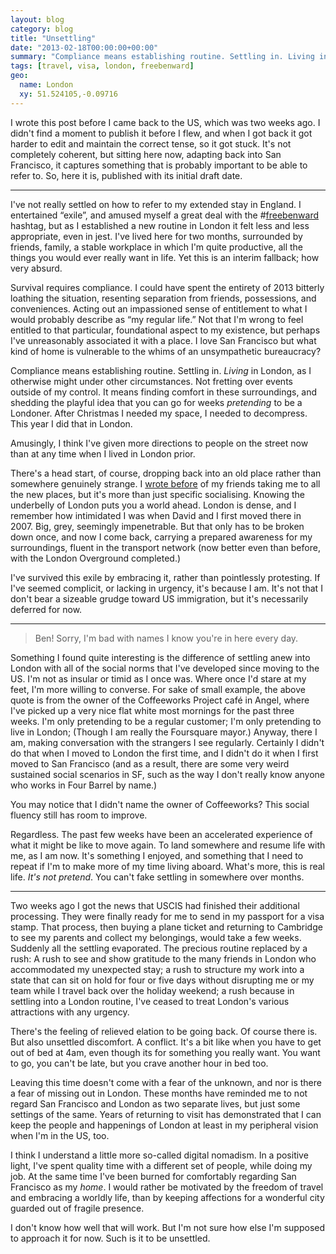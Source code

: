 ```yaml
---
layout: blog
category: blog
title: "Unsettling"
date: "2013-02-18T00:00:00+00:00"
summary: "Compliance means establishing routine. Settling in. Living in London, as I otherwise might under other circumstances. Not fretting over events outside of my control. It means finding comfort in these surroundings, and shedding the playful idea that you can go for weeks pretending to be a Londoner. After Christmas I needed my space, I needed to decompress. This year I did that in London."
tags: [travel, visa, london, freebenward]
geo:
  name: London
  xy: 51.524105,-0.09716
---
```

I wrote this post before I came back to the US, which was two weeks ago. I didn't find a moment to publish it before I flew, and when I got back it got harder to edit and maintain the correct tense, so it got stuck. It's not completely coherent, but sitting here now, adapting back into San Francisco, it captures something that is probably important to be able to refer to. So, here it is, published with its initial draft date.

---

I've not really settled on how to refer to my extended stay in England. I entertained “exile”, and amused myself a great deal with the #[freebenward](http://twitter.com/search?q=%23freebenward) hashtag, but as I established a new routine in London it felt less and less appropriate, even in jest. I've lived here for two months, surrounded by friends, family, a stable workplace in which I'm quite productive, all the things you would ever really want in life. Yet this is an interim fallback; how very absurd.

Survival requires compliance. I could have spent the entirety of 2013 bitterly loathing the situation, resenting separation from friends, possessions, and conveniences. Acting out an impassioned sense of entitlement to what I would probably describe as “my regular life.” Not that I'm wrong to feel entitled to that particular, foundational aspect to my existence, but perhaps I've unreasonably associated it with a place. I love San Francisco but what kind of home is vulnerable to the whims of an unsympathetic bureaucracy?

Compliance means establishing routine. Settling in. *Living* in London, as I otherwise might under other circumstances. Not fretting over events outside of my control. It means finding comfort in these surroundings, and shedding the playful idea that you can go for weeks *pretending* to be a Londoner. After Christmas I needed my space, I needed to decompress. This year I did that in London.

Amusingly, I think I've given more directions to people on the street now than at any time when I lived in London prior.

There's a head start, of course, dropping back into an old place rather than somewhere genuinely strange. I [wrote before](/blog/cold-comfort) of my friends taking me to all the new places, but it's more than just specific socialising. Knowing the underbelly of London puts you a world ahead. London is dense, and I remember how intimidated I was when David and I first moved there in 2007. Big, grey, seemingly impenetrable. But that only has to be broken down once, and now I come back, carrying a prepared awareness for my surroundings, fluent in the transport network (now better even than before, with the London Overground completed.)

I've survived this exile by embracing it, rather than pointlessly protesting. If I've seemed complicit, or lacking in urgency, it's because I am. It's not that I don't bear a sizeable grudge toward US immigration, but it's necessarily deferred for now.

---

> Ben! Sorry, I'm bad with names I know you're in
> here every day.

Something I found quite interesting is the difference of settling anew into London with all of the social norms that I've developed since moving to the US. I'm not as insular or timid as I once was. Where once I'd stare at my feet, I'm more willing to  converse. For sake of small example, the above quote is from the owner of the Coffeeworks Project café in Angel, where I've picked up a very nice flat white most mornings for the past three weeks. I'm only pretending to be a regular customer; I'm only pretending to live in London; (Though I am really the Foursquare mayor.) Anyway, there I am, making conversation with the strangers I see regularly. Certainly I didn't do that when I moved to London the first time, and I didn't do it when I first moved to San Francisco (and as a result, there are some very weird sustained social scenarios in SF, such as the way I don't really know anyone who works in Four Barrel by name.)

You may notice that I didn't name the owner of Coffeeworks? This social fluency still has room to improve.

Regardless. The past few weeks have been an accelerated experience of what it might be like to move again. To land somewhere and resume life with me, as I am now. It's something I enjoyed, and something that I need to repeat if I'm to make more of my time living aboard. What's more, this is real life. *It's not pretend*. You can't fake settling in somewhere over months.

---

Two weeks ago I got the news that USCIS had finished their additional processing. They were finally ready for me to send in my passport for a visa stamp. That process, then buying a plane ticket and returning to Cambridge to see my parents and collect my belongings, would take a few weeks. Suddenly all the settling evaporated. The precious routine replaced by a rush: A rush to see and show gratitude to the many friends in London who accommodated my unexpected stay; a rush to structure my work into a state that can sit on hold for four or five days without disrupting me or my team while I travel back over the holiday weekend; a rush because in settling into a London routine, I've ceased to treat London's various attractions with any urgency.

There's the feeling of relieved elation to be going back. Of course there is. But also unsettled discomfort. A conflict. It's a bit like when you have to get out of bed at 4am, even though its for something you really want. You want to go, you can't be late, but you crave another hour in bed too.

Leaving this time doesn't come with a fear of the unknown, and nor is there a fear of missing out in London. These months have reminded me to not regard San Francisco and London as two separate lives, but just some settings of the same. Years of returning to visit has demonstrated that I can keep the people and happenings of London at least in my peripheral vision when I'm in the US, too.

I think I understand a little more so-called digital nomadism. In a positive light, I've spent quality time with a different set of people, while doing my job. At the same time I've been burned for comfortably regarding San Francisco as my *home*. I would rather be motivated by the freedom of travel and embracing a worldly life, than by keeping affections for a wonderful city guarded out of fragile presence.

I don't know how well that will work. But I'm not sure how else I'm supposed to approach it for now. Such is it to be unsettled.